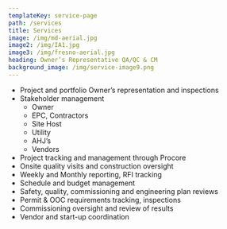 ```yaml
---
templateKey: service-page
path: /services
title: Services
image: /img/md-aerial.jpg
image2: /img/IA1.jpg
image3: /img/fresno-aerial.jpg
heading: Owner’s Representative QA/QC & CM
background_image: /img/service-image9.png
---
```

* Project and portfolio Owner’s representation and inspections
* Stakeholder management
  * Owner
  * EPC, Contractors
  * Site Host
  * Utility
  * AHJ’s
  * Vendors
* Project tracking and management through Procore
* Onsite quality visits and construction oversight
* Weekly and Monthly reporting, RFI tracking
* Schedule and budget management
* Safety, quality, commissioning and engineering plan reviews
* Permit & OOC requirements tracking, inspections
* Commissioning oversight and review of results
* Vendor and start-up coordination
